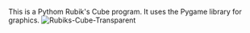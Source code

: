 This is a Pythom Rubik's Cube program. It uses the Pygame library for graphics.
![Rubiks-Cube-Transparent](https://github.com/user-attachments/assets/4596d04c-c52c-4227-bc52-a5d7ca4b98c6)
